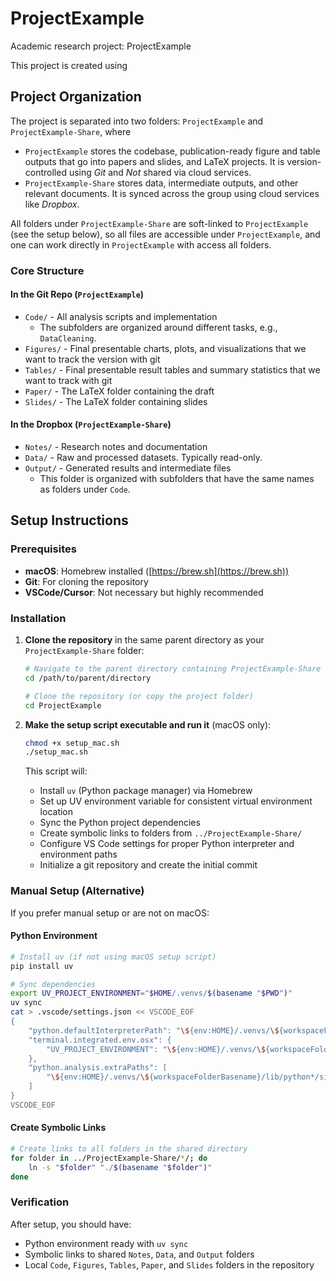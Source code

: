 # ProjectExample

Academic research project: ProjectExample

This project is created using 

## Project Organization

The project is separated into two folders: `ProjectExample` and `ProjectExample-Share`, where 

- `ProjectExample` stores the codebase, publication-ready figure and table outputs that go into papers and slides, and LaTeX projects. It is version-controlled using *Git* and *Not* shared via cloud services. 
- `ProjectExample-Share` stores data, intermediate outputs, and other relevant documents. It is synced across the group using cloud services like *Dropbox*. 

All folders under `ProjectExample-Share` are soft-linked to `ProjectExample` (see the setup below), so all files are accessible under `ProjectExample`, and one can work directly in `ProjectExample` with access all folders. 

### Core Structure

#### In the Git Repo (`ProjectExample`)
- `Code/` - All analysis scripts and implementation
   - The subfolders are organized around different tasks, e.g., `DataCleaning`.
- `Figures/` - Final presentable charts, plots, and visualizations that we want to track the version with git
- `Tables/` - Final presentable result tables and summary statistics that we want to track with git
- `Paper/` - The LaTeX folder containing the draft
- `Slides/` - The LaTeX folder containing slides

#### In the Dropbox (`ProjectExample-Share`)
- `Notes/` - Research notes and documentation
- `Data/` - Raw and processed datasets. Typically read-only. 
- `Output/` - Generated results and intermediate files
    - This folder is organized with subfolders that have the same names as folders under `Code`.

## Setup Instructions

### Prerequisites

- **macOS**: Homebrew installed ([https://brew.sh](https://brew.sh))
- **Git**: For cloning the repository
- **VSCode/Cursor**: Not necessary but highly recommended

### Installation

1. **Clone the repository** in the same parent directory as your `ProjectExample-Share` folder:
   ```bash
   # Navigate to the parent directory containing ProjectExample-Share
   cd /path/to/parent/directory
   
   # Clone the repository (or copy the project folder)
   cd ProjectExample
   ```

2. **Make the setup script executable and run it** (macOS only):
   ```bash
   chmod +x setup_mac.sh
   ./setup_mac.sh
   ```

   This script will:
   - Install `uv` (Python package manager) via Homebrew
   - Set up UV environment variable for consistent virtual environment location
   - Sync the Python project dependencies
   - Create symbolic links to folders from `../ProjectExample-Share/`
   - Configure VS Code settings for proper Python interpreter and environment paths
   - Initialize a git repository and create the initial commit

### Manual Setup (Alternative)

If you prefer manual setup or are not on macOS:

#### Python Environment
```bash
# Install uv (if not using macOS setup script)
pip install uv

# Sync dependencies
export UV_PROJECT_ENVIRONMENT="$HOME/.venvs/$(basename "$PWD")"
uv sync
cat > .vscode/settings.json << VSCODE_EOF
{
    "python.defaultInterpreterPath": "\${env:HOME}/.venvs/\${workspaceFolderBasename}/bin/python",
    "terminal.integrated.env.osx": {
        "UV_PROJECT_ENVIRONMENT": "\${env:HOME}/.venvs/\${workspaceFolderBasename}"
    },
    "python.analysis.extraPaths": [
        "\${env:HOME}/.venvs/\${workspaceFolderBasename}/lib/python*/site-packages"
    ]
}
VSCODE_EOF
```

#### Create Symbolic Links
```bash
# Create links to all folders in the shared directory
for folder in ../ProjectExample-Share/*/; do
    ln -s "$folder" "./$(basename "$folder")"
done
```

### Verification

After setup, you should have:
- Python environment ready with `uv sync`
- Symbolic links to shared `Notes`, `Data`, and `Output` folders
- Local `Code`, `Figures`, `Tables`, `Paper`, and `Slides` folders in the repository
